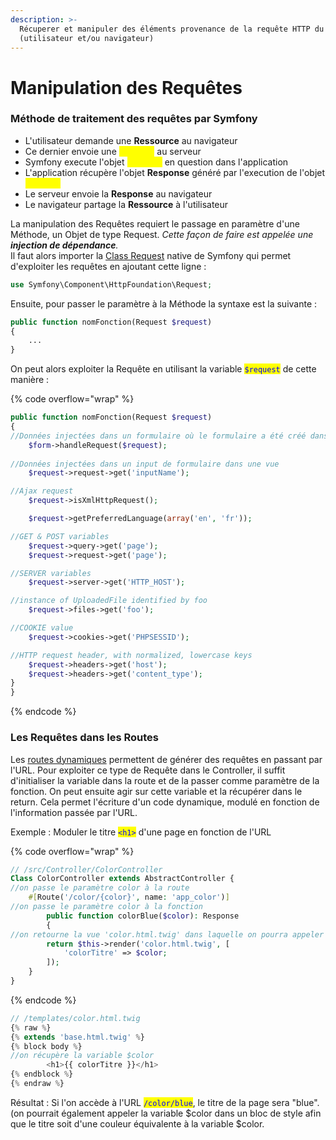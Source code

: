 ```yaml
---
description: >-
  Récuperer et manipuler des éléments provenance de la requête HTTP du client
  (utilisateur et/ou navigateur)
---
```


# Manipulation des Requêtes

### Méthode de traitement des requêtes par Symfony

* L'utilisateur demande une **Ressource** au navigateur
* Ce dernier envoie une <mark style="color:yellow;">**Requête**</mark> au serveur
* Symfony execute l'objet <mark style="color:yellow;">**Request**</mark> en question dans l'application
* L'application récupère l'objet **Response** généré par l'execution de l'objet <mark style="color:yellow;">**Request**</mark>
* Le serveur envoie la **Response** au navigateur
* Le navigateur partage la **Ressource** à l'utilisateur



La manipulation des Requêtes requiert le passage en paramètre d'une Méthode, un Objet de type Request. _Cette façon de faire est appelée une **injection de dépendance**._ \
Il faut alors importer la [Class Request](https://github.com/symfony/symfony/blob/6.1/src/Symfony/Component/HttpFoundation/Request.php) native de Symfony qui permet d'exploiter les requêtes en ajoutant cette ligne :&#x20;

```php
use Symfony\Component\HttpFoundation\Request;
```

Ensuite, pour passer le paramètre à la Méthode la syntaxe est la suivante :&#x20;

```php
public function nomFonction(Request $request)
{ 
    ...
}
```

On peut alors exploiter la Requête en utilisant la variable <mark style="color:blue;">`$request`</mark> de cette manière :&#x20;

{% code overflow="wrap" %}
```php
public function nomFonction(Request $request)
{ 
//Données injectées dans un formulaire où le formulaire a été créé dans le     Controller grace à l'instruction : $form=$this>createForm( ... );
    $form->handleRequest($request);
    
//Données injectées dans un input de formulaire dans une vue
    $request->request->get('inputName');

//Ajax request
    $request->isXmlHttpRequest();

    $request->getPreferredLanguage(array('en', 'fr'));

//GET & POST variables
    $request->query->get('page');
    $request->request->get('page');

//SERVER variables 
    $request->server->get('HTTP_HOST');

//instance of UploadedFile identified by foo
    $request->files->get('foo');

//COOKIE value
    $request->cookies->get('PHPSESSID');

//HTTP request header, with normalized, lowercase keys
    $request->headers->get('host');
    $request->headers->get('content_type');
}
}
```
{% endcode %}

### Les Requêtes dans les Routes

Les [routes dynamiques](broken-reference) permettent de générer des requêtes en passant par l'URL. Pour exploiter ce type de Requête dans le Controller, il suffit d'initialiser la variable dans la route  et de la passer comme paramètre de la fonction. On peut ensuite agir sur cette variable et la récupérer dans le return. Cela permet l'écriture d'un code dynamique, modulé en fonction de l'information passée par l'URL.

Exemple : Moduler le titre <mark style="color:blue;">`<h1>`</mark> d'une page en fonction de l'URL

{% code overflow="wrap" %}
```php
// /src/Controller/ColorController
Class ColorController extends AbstractController {
//on passe le paramètre color à la route
    #[Route('/color/{color}', name: 'app_color')]
//on passe le paramètre color à la fonction
        public function colorBlue($color): Response
        {
//on retourne la vue 'color.html.twig' dans laquelle on pourra appeler la variable $color sous cette forme: {{ colorTitre }}
        return $this->render('color.html.twig', [
            'colorTitre' => $color;
        ]);
    }
}
```
{% endcode %}

```php
// /templates/color.html.twig
{% raw %}
{% extends 'base.html.twig' %}
{% block body %}
//on récupère la variable $color
        <h1>{{ colorTitre }}</h1>
{% endblock %}
{% endraw %}
```

Résultat : Si l'on accède à l'URL <mark style="color:blue;">`/color/blue`</mark>, le titre de la page sera "blue". (on pourrait également appeler la variable $color dans un bloc de style afin que le titre soit d'une couleur équivalente à la variable $color.


